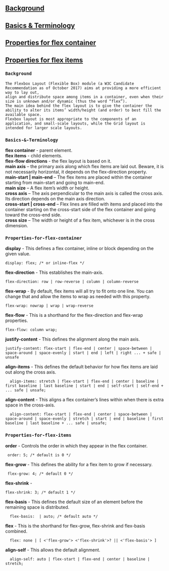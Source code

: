 ## [Background](#Background)
## [Basics & Terminology](#Basics-&-Terminology)
## [Properties for flex container](#Properties-for-flex-container)
## [Properties for flex items](#Properties-for-flex-items)

### `Background`
```
The Flexbox Layout (Flexible Box) module (a W3C Candidate Recommendation as of October 2017) aims at providing a more efficient way to lay out, 
align and distribute space among items in a container, even when their size is unknown and/or dynamic (thus the word “flex”).
The main idea behind the flex layout is to give the container the ability to alter its items’ width/height (and order) to best fill the available space.
Flexbox layout is most appropriate to the components of an application, and small-scale layouts, while the Grid layout is intended for larger scale layouts.
```

### `Basics-&-Terminology`
**flex container** - parent element.<br/>
**flex items** - child elements.<br/>
**flex-flow directions** - the flex layout is based on it.<br/>
**main axis** – the primary axis along which flex items are laid out. Beware, it is not necessarily horizontal, it depends on the flex-direction property.<br/>
**main-start | main-end** – The flex items are placed within the container starting from main-start and going to main-end.<br/>
**main size** – A flex item’s width or height.<br/>
**cross axis** – The axis perpendicular to the main axis is called the cross axis. Its direction depends on the main axis direction.<br/>
**cross-start | cross-end** – Flex lines are filled with items and placed into the container starting on the cross-start side of the flex container and going toward the cross-end side.<br/>
**cross size** – The width or height of a flex item, whichever is in the cross dimension.<br/>

### `Properties-for-flex-container`
**display** - This defines a flex container, inline or block depending on the given value.<br/>
```
display: flex; /* or inline-flex */
```
**flex-direction** - This establishes the main-axis.<br/>
```
flex-direction: row | row-reverse | column | column-reverse
```
**flex-wrap** - By default, flex items will all try to fit onto one line. You can change that and allow the items to wrap as needed with this property.<br/>
```
flex-wrap: nowrap | wrap | wrap-reverse
```
**flex-flow** - This is a shorthand for the flex-direction and flex-wrap properties.<br/>
```
flex-flow: column wrap;
```
**justify-content** - This defines the alignment along the main axis.
```
justify-content: flex-start | flex-end | center | space-between | space-around | space-evenly | start | end | left | right ... + safe | unsafe
```
**align-items** - This defines the default behavior for how flex items are laid out along the cross axis.<br/>
```
  align-items: stretch | flex-start | flex-end | center | baseline | first baseline | last baseline | start | end | self-start | self-end + ... safe | unsafe;
```
**align-content** - This aligns a flex container’s lines within when there is extra space in the cross-axis.<br/>
```
  align-content: flex-start | flex-end | center | space-between | space-around | space-evenly | stretch | start | end | baseline | first baseline | last baseline + ... safe | unsafe;
```

### `Properties-for-flex-items`
**order** -  Controls the order in which they appear in the flex container.<br/>
```
 order: 5; /* default is 0 */
```
**flex-grow** - This defines the ability for a flex item to grow if necessary.<br/>
```
 flex-grow: 4; /* default 0 */
```
**flex-shrink** - 
```
flex-shrink: 3; /* default 1 */
```
**flex-basis** - This defines the default size of an element before the remaining space is distributed.<br/>
```
  flex-basis:  | auto; /* default auto */
```
**flex** - This is the shorthand for flex-grow, flex-shrink and flex-basis combined.<br/>
```
  flex: none | [ <'flex-grow'> <'flex-shrink'>? || <'flex-basis'> ]
```
**align-self** - This allows the default alignment.<br/>
```
  align-self: auto | flex-start | flex-end | center | baseline | stretch;
```
